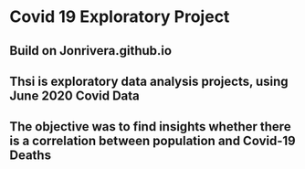 # Covid 19 Exploratory Project
## Build on Jonrivera.github.io
## Thsi is exploratory data analysis projects, using June 2020 Covid Data
## The objective was to find insights whether there is a correlation between population and Covid-19 Deaths
